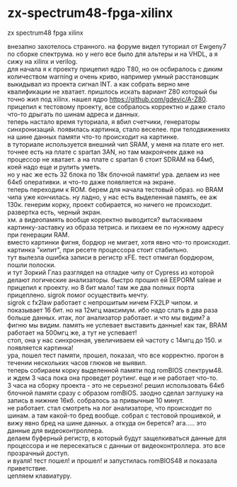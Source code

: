 # zx-spectrum48-fpga-xilinx
zx spectrum48 fpga xilinx

внезапно захотелось странного. на форуме видел туториал от Ewgeny7 по сборке спектрума. но у него все было для альтеры и на VHDL, а я сижу на xilinx и verilog.  
для начала я к проекту прицепил ядро Т80, но он осбиралось с диким количеством warning и очень криво, например умный расстановщик выкидывал из проекта сигнал INT. а как собрать верно мне квалификации не хватает. пришлось искать вариант Z80 который бы точно жил под xilinx.
нашел ядро https://github.com/gdevic/A-Z80. прицепил к тестовому проекту, все собралось корректно и даже стало что-то дрыгать по шинам адреса и данных.  
теперь настало время туториала, я вбил счетчики, генераторы синхронизаций. появилась картинка, стало веселее. при телодвижениях на шине данных памяти что-то происходит на картинке.  
в туториале используется внешний чип SRAM, у меня на плате его нет. точнее есть на плате с spartan 3AN, но там макроячеек даже на процессор не хватает. а на плате с spartan 6 стоит SDRAM на 64мб, коей надо еще и рулить уметь.  
но у нас же есть 32 блока по 18к блочной памяти! ура. делаем из нее 64кб оперативки. и что-то даже появляется на экране.  
теперь переходим к ROM. берем для начала тестовый образ. но BRAM чипа уже кончилась. ну ладно, у нас есть выделенная память, ее аж 130к. генерим корку, проект собирается, но ничего не происходит. развертка есть, черный экран.  
хм. а видеопамять вообще корректно выводится? вытаскиваем картинку-заставку из образа тетриса. и пихаем ее по нужному адресу при генерации RAM.  
вместо картинки фигня, бордюр не мигает, хотя явно что-то происходит. картинка "кипит", при ресете процессора стоит стабильно.  
тут вылезла ошибка записи в регистр xFE. тест отмигал бордюром, пошли полоски.  
и тут Зоркий Глаз разглядел на отладке чипу от Cypress из которой делают логические анализаторы. быстро прошил ей EEPORM saleae и прицепил к проекту. но 8 бит мало! там же два полных порта прицеплено. sigrok помог осуществить мечту.  
sigrok с fx2law работает с непрошитым ничем FX2LP чипом. и показывает 16 бит. но на 12мгц максимум. ибо надо слать в два раза больше данных.
итак, лог анализатор работает. и что мы видим? а фигню мы видим. память не успевает выставить данные! как так, BRAM работает на 500мгц же, а тут не успевает!  
стоп, она у нас синхронная, увеличиваем ей частоту с 14мгц до 150. и появляется картинка!  
ура, пошел тест памяти, прошел, показал, что все корректно. прогон в течении нескольких часов глюков не выявил.  
теперь собираем корку выделенной памяти под romBIOS спектрум48.  
и ждем 3 часа пока она проведет роутинг. еще и не работает что-то.  
3 часа на сборку проекта - это не серьезно! решил использовать 64кб блочной памяти сразу с образом romBiOS. заодно сделал заглушку на запись в нижние 16кб. собралось за привычные 10 минут.  
не работает. стал смотреть на лог анализаторе, что происходит по шинам. а там какой-то бред вообще. собрал с тестовой прошивкой, и вижу явно бред на шине данных. а откуда он берется? ага..... это данные для видеоконтроллера.  
делаем буферный регистр, в который будут защелкиваться данные для процессора и не пересекаться с данныи от видеоконтроллера. это все прозрачный доступ.  
и вуаля! тест пошел! и прошел! и запустилась romBIOS48 и показала приветствие.  
цепляем клавиатуру.  
